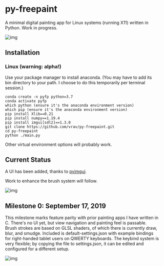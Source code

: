 # py-freepaint

A minimal digital painting app for Linux systems (running X11) written in Python. Work in progress.

![img](https://i.imgur.com/AjM06S0.png)

## Installation

### Linux (warning: alpha!)
Use your package manager to install anaconda. (You may have to add its bin directory to your path. I choose to do this temporarily per terminal session.)
```
conda create -n pyfp python=3.7
conda activate pyfp
which python (ensure it's the anaconda environment version)
which pip (ensure it's the anaconda environment version)
pip install Xlib==0.21
pip install numpy==1.19.4
pip install imgui[sdl2]==1.3.0
git clone https://github.com/vrav/py-freepaint.git
cd py-freepaint
python ./main.py
```
Other virtual environment options will probably work.

## Current Status

A UI has been added, thanks to [pyimgui](https://github.com/swistakm/pyimgui).

Work to enhance the brush system will follow.

![img](https://i.imgur.com/riw3Gri.png)

## Milestone 0: September 17, 2019

This milestone marks feature parity with prior painting apps I have written in C. There's no UI yet, but view navigation and painting feel is passable. Brush strokes are based on GLSL shaders, of which there is currently draw, blur, and smudge. Included is default-settings.json with example bindings for right-handed tablet users on QWERTY keyboards. The keybind system is very flexible; by copying the file to settings.json, it can be edited and configured for a different setup.

![img](https://i.imgur.com/finrNgp.png)
